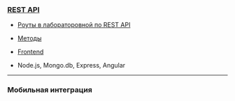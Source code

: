 ###  [REST API](https://github.com/Captainlomik/services/tree/main/REST%20API)

* [Роуты в лабораторовной по REST API](https://github.com/Captainlomik/services/tree/main/REST%20API/routs) 

* [Методы](https://github.com/Captainlomik/services/tree/main/REST%20API/controllers)

* [Frontend](https://github.com/Captainlomik/services/tree/main/REST%20API/frontend)

* Node.js, Mongo.db, Express, Angular

---

### Мобильная интеграция 
